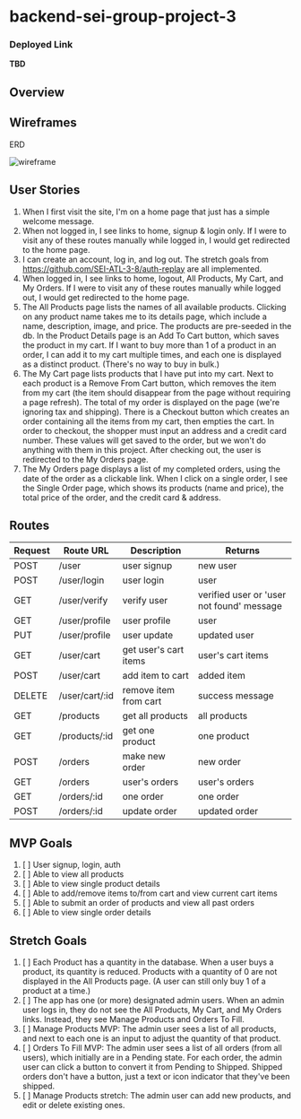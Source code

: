 # backend-sei-group-project-3
### Deployed Link
**TBD**

## Overview

## Wireframes

ERD

![wireframe](https://i.imgur.com/HBQ4K3O.png)

## User Stories
1. When I first visit the site, I'm on a home page that just has a simple welcome message.
1. When not logged in, I see links to home, signup & login only. If I were to visit any of these routes manually while logged in, I would get redirected to the home page.
1. I can create an account, log in, and log out. The stretch goals from https://github.com/SEI-ATL-3-8/auth-replay are all implemented.
1. When logged in, I see links to home, logout, All Products, My Cart, and My Orders. If I were to visit any of these routes manually while logged out, I would get redirected to the home page.
1. The All Products page lists the names of all available products. Clicking on any product name takes me to its details page, which include a name, description, image, and price. The products are pre-seeded in the db. In the Product Details page is an Add To Cart button, which saves the product in my cart. If I want to buy more than 1 of a product in an order, I can add it to my cart multiple times, and each one is displayed as a distinct product. (There's no way to buy in bulk.)
1. The My Cart page lists products that I have put into my cart. Next to each product is a Remove From Cart button, which removes the item from my cart (the item should disappear from the page without requiring a page refresh). The total of my order is displayed on the page (we're ignoring tax and shipping). There is a Checkout button which creates an order containing all the items from my cart, then empties the cart. In order to checkout, the shopper must input an address and a credit card number. These values will get saved to the order, but we won't do anything with them in this project. After checking out, the user is redirected to the My Orders page.
1. The My Orders page displays a list of my completed orders, using the date of the order as a clickable link. When I click on a single order, I see the Single Order page, which shows its products (name and price), the total price of the order, and the credit card & address.

## Routes
| Request   | Route URL  | Description   | Returns |
| --------- | --------- | ------------- | --------- |
|   POST    | /user    | user signup   | new user
|   POST    | /user/login | user login | user
|   GET     | /user/verify | verify user | verified user or 'user not found' message
|   GET     | /user/profile | user profile | user
|   PUT     | /user/profile | user update | updated user
|   GET     | /user/cart | get user's cart items | user's cart items
|   POST     | /user/cart | add item to cart | added item
|   DELETE     | /user/cart/:id | remove item from cart | success message
|   GET     | /products | get all products | all products
|   GET     | /products/:id | get one product | one product
|   POST     | /orders | make new order | new order
|   GET     | /orders | user's orders | user's orders
|   GET     | /orders/:id | one order | one order
|   POST     | /orders/:id | update order | updated order
    
## MVP Goals
1. [ ] User signup, login, auth
1. [ ] Able to view all products
1. [ ] Able to view single product details
1. [ ] Able to add/remove items to/from cart and view current cart items
1. [ ] Able to submit an order of products and view all past orders
1. [ ] Able to view single order details

## Stretch Goals
1. [ ] Each Product has a quantity in the database. When a user buys a product, its quantity is reduced. Products with a quantity of 0 are not displayed in the All Products page. (A user can still only buy 1 of a product at a time.)
1. [ ] The app has one (or more) designated admin users. When an admin user logs in, they do not see the All Products, My Cart, and My Orders links. Instead, they see Manage Products and Orders To Fill.
1. [ ] Manage Products MVP: The admin user sees a list of all products, and next to each one is an input to adjust the quantity of that product.
1. [ ] Orders To Fill MVP: The admin user sees a list of all orders (from all users), which initially are in a Pending state. For each order, the admin user can click a button to convert it from Pending to Shipped. Shipped orders don't have a button, just a text or icon indicator that they've been shipped.
1. [ ] Manage Products stretch: The admin user can add new products, and edit or delete existing ones.

